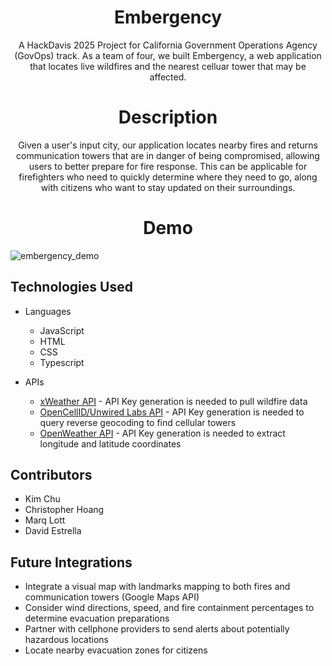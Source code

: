 <h1 align='center'> Embergency </h1>
<p align='center'> A HackDavis 2025 Project for California Government Operations Agency (GovOps) track. As a team of four, we built Embergency, a web application that locates live wildfires and the nearest celluar tower that may be affected. </p>

<h1 align='center'> Description </h1>
<p align='center'> Given a user's input city, our application locates nearby fires and returns communication towers that are in danger of being compromised, allowing users to better prepare for fire response. This can be applicable for firefighters who need to quickly determine where they need to go, along with citizens who want to stay updated on their surroundings. </p>

<h1 align='center'> Demo </h1>

![embergency_demo](https://github.com/user-attachments/assets/c9effc91-4264-4844-bbb0-133bfa6a3c43)


## Technologies Used

* Languages
   - JavaScript
   - HTML
   - CSS
   - Typescript
 
* APIs
    - [xWeather API](https://www.xweather.com/docs/weather-api/endpoints/fires) - API Key generation is needed to pull wildfire data
    - [OpenCellID/Unwired Labs API](https://unwiredlabs.com/api) - API Key generation is needed to query reverse geocoding to find cellular towers
    - [OpenWeather API](https://openweathermap.org/api) - API Key generation is needed to extract longitude and latitude coordinates

## Contributors

* Kim Chu
* Christopher Hoang
* Marq Lott
* David Estrella

## Future Integrations
* Integrate a visual map with landmarks mapping to both fires and communication towers (Google Maps API)
* Consider wind directions, speed, and fire containment percentages to determine evacuation preparations
* Partner with cellphone providers to send alerts about potentially hazardous locations
* Locate nearby evacuation zones for citizens
